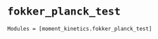 `fokker_planck_test`
====================

```@autodocs
Modules = [moment_kinetics.fokker_planck_test]
```
